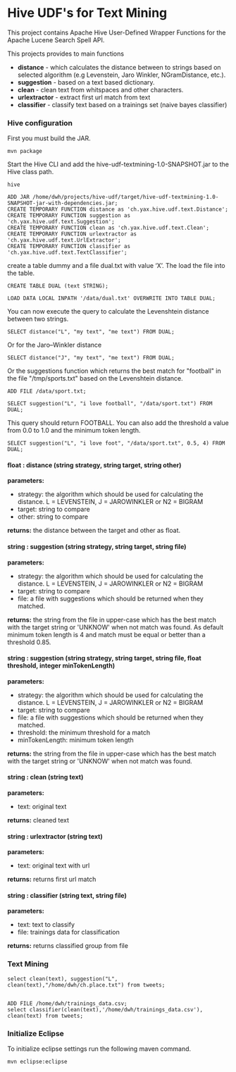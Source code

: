 Hive UDF's for Text Mining
========
This project contains Apache Hive User-Defined Wrapper Functions for the Apache Lucene Search Spell API. 

This projects provides to main functions
+ **distance** - which calculates the distance between to strings based on selected algorithm (e.g Levenstein, Jaro Winkler, NGramDistance, etc.).
+ **suggestion** - based on a text based dictionary.
+ **clean** - clean text from whitspaces and other characters.
+ **urlextractor** - extract first url match from text
+ **classifier** - classify text based on a trainings set (naive bayes classifier)



### Hive configuration

First you must build the JAR.

	mvn package
	
	
Start the Hive CLI and add the hive-udf-textmining-1.0-SNAPSHOT.jar to the Hive class path.

	hive

	ADD JAR /home/dwh/projects/hive-udf/target/hive-udf-textmining-1.0-SNAPSHOT-jar-with-dependencies.jar;
	CREATE TEMPORARY FUNCTION distance as 'ch.yax.hive.udf.text.Distance';
	CREATE TEMPORARY FUNCTION suggestion as 'ch.yax.hive.udf.text.Suggestion';
	CREATE TEMPORARY FUNCTION clean as 'ch.yax.hive.udf.text.Clean';
	CREATE TEMPORARY FUNCTION urlextractor as 'ch.yax.hive.udf.text.UrlExtractor';
	CREATE TEMPORARY FUNCTION classifier as 'ch.yax.hive.udf.text.TextClassifier';
	
	
create a table dummy and a file dual.txt with value ‘X’. The load the file into the table.

	CREATE TABLE DUAL (text STRING);
	
	LOAD DATA LOCAL INPATH '/data/dual.txt' OVERWRITE INTO TABLE DUAL;

	
	
You can now execute the query to calculate the Levenshtein distance between two strings.

	SELECT distance("L", "my text", "me text") FROM DUAL;
	
Or for the Jaro–Winkler distance 

	SELECT distance("J", "my text", "me text") FROM DUAL;

	
Or the suggestions function which returns the best match for "football" in the file "/tmp/sports.txt" based on the Levenshtein distance.

	ADD FILE /data/sport.txt;
	
	SELECT suggestion("L", "i love football", "/data/sport.txt") FROM DUAL;

This query should return FOOTBALL. You can also add the threshold a value from 0.0 to 1.0 and the minimum token length.

	SELECT suggestion("L", "i love foot", "/data/sport.txt", 0.5, 4) FROM DUAL;


#### float : distance (string strategy, string target, string other)

	
**parameters:**
	
+ strategy: the algorithm which should be used for calculating the distance.  L = LEVENSTEIN, J = JAROWINKLER or N2 = BIGRAM
+ target: string to compare
+ other: string  to compare
	
**returns:** the distance between the target and other as float.

#### string : suggestion (string strategy, string target, string file)

**parameters:**
	
+ strategy: the algorithm which should be used for calculating the distance.  L = LEVENSTEIN, J = JAROWINKLER or N2 = BIGRAM
+ target: string to compare
+ file: a file with suggestions which should be returned when they matched.
	
**returns:** the string from the file in upper-case which has the best match with the target string or 'UNKNOW' when not match was found. As default minimum token length is 4 and match must be equal or better than a threshold 0.85.


#### string : suggestion (string strategy, string target, string file, float threshold, integer minTokenLength)
	
**parameters:**

+ strategy: the algorithm which should be used for calculating the distance.  L = LEVENSTEIN, J = JAROWINKLER or N2 = BIGRAM
+ target: string to compare
+ file: a file with suggestions which should be returned when they matched.
+ threshold: the minimum threshold for a match
+ minTokenLength: minimum token length
	
**returns:** the string from the file in upper-case which has the best match with the target string or 'UNKNOW' when not match was found.


#### string : clean (string text)

**parameters:**
	
+ text: original text
	
**returns:** cleaned text


#### string : urlextractor (string text)


**parameters:**
	
+ text: original text with url
	
**returns:** returns first url match

#### string : classifier (string text, string file)

**parameters:**
	
+ text: text to classify
+ file: trainings data for classification
	
**returns:** returns classified group from file



### Text Mining

	select clean(text), suggestion("L", clean(text),"/home/dwh/ch.place.txt") from tweets;

	
	ADD FILE /home/dwh/trainings_data.csv;
	select classifier(clean(text),'/home/dwh/trainings_data.csv'), clean(text) from tweets;


### Initialize Eclipse
To initialize eclipse settings run the following maven command.

	mvn eclipse:eclipse